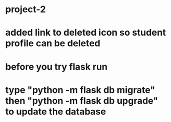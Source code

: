 # project-2
# added link to deleted icon so student profile can be deleted 
# before you try flask run
# type "python -m flask db migrate" then "python -m flask db upgrade" to update the database